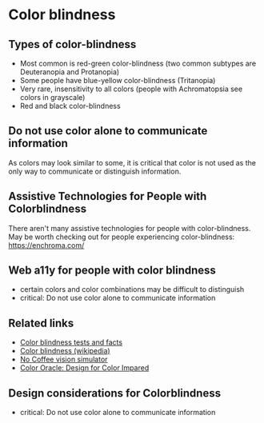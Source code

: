 # Color blindness

## Types of color-blindness

- Most common is red-green color-blindness (two common subtypes are Deuteranopia and Protanopia)
- Some people have blue-yellow color-blindness (Tritanopia)
- Very rare, insensitivity to all colors (people with Achromatopsia see colors in grayscale)
- Red and black color-blindness

## Do not use color alone to communicate information

As colors may look similar to some, it is critical that color is not used as the only way to communicate or distinguish information.

## Assistive Technologies for People with Colorblindness

There aren't many assistive technologies for people with color-blindness. May be worth checking out for people experiencing color-blindness: https://enchroma.com/

## Web a11y for people with color blindness

- certain colors and color combinations may be difficult to distinguish
- critical: Do not use color alone to communicate information

## Related links

- [Color blindness tests and facts](http://www.archimedes-lab.org/colorblindnesstest.html)
- [Color blindness (wikipedia)](http://en.wikipedia.org/wiki/Color_blindness)
- [No Coffee vision simulator](https://chrome.google.com/webstore/detail/nocoffee/jjeeggmbnhckmgdhmgdckeigabjfbddl?hl=en-US)
- [Color Oracle: Design for Color Impared](http://www.colororacle.org/)

## Design considerations for Colorblindness

- critical: Do not use color alone to communicate information

